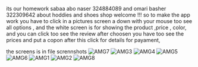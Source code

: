 its our homework sabaa abo naser 324884089 and omari basher 322309642 about hoddies and shoes shop welcome !!!
so to make the app work you have to click in a pictures screen a down with your mouse too see all options , and the white screen is for showing the product ,price , color, and you can click too see the review after choosen you have too see the prices and put a copon after this click for details for payament,

the screens is in file scrennshots 
![AMG7](https://user-images.githubusercontent.com/85789698/154819939-15684446-114f-43a3-bca6-c8d5bcfe539f.jpeg)
![AMG3](https://user-images.githubusercontent.com/85789698/154819942-15c1fa13-e280-4302-a0b9-9d5a06efeebd.jpeg)
![AMG4](https://user-images.githubusercontent.com/85789698/154819944-602c4aff-c22d-49db-a837-5a39659cf42a.jpeg)
![AMG5](https://user-images.githubusercontent.com/85789698/154819947-5eb7902a-85e2-444a-b3c1-52a8443e6be4.jpeg)
![AMG6](https://user-images.githubusercontent.com/85789698/154819948-649b0d07-02da-4ff4-b5d6-f77e5aac947b.jpeg)
![AMG1](https://user-images.githubusercontent.com/85789698/154819955-0e1ee5cb-3fe9-4969-8c5c-f0890e68c56a.jpeg)
![AMG2](https://user-images.githubusercontent.com/85789698/154819956-37c36471-7fac-4db8-804a-6026cd0ce20e.jpeg)
![AMG8](https://user-images.githubusercontent.com/85789698/154819957-cacf6ea4-6ceb-4d46-9e0c-fc07e34ce086.jpeg)

